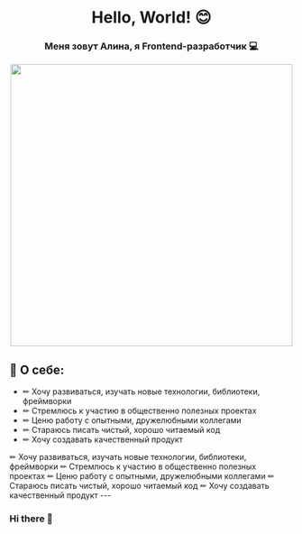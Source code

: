 <div id="header" align="center">
  <h1>Hello, World! 😊</h1>
  <h3>Меня зовут Алина, я Frontend-разработчик 💻</h3>
  <img src="https://media.giphy.com/media/v1.Y2lkPTc5MGI3NjExMjJ1ajBieWp6MTF1OGU0OWR0aWY3cThuY292ZjdvaGttN3Exc3I0OCZlcD12MV9pbnRlcm5hbF9naWZfYnlfaWQmY3Q9Zw/dNgK7Ws7y176U/giphy.gif" width="500" /> 
</div>

## 👩 О себе:
<ul>
  <li>
    ✏ Хочу развиваться, изучать новые технологии, библиотеки, фреймворки
  </li>
  <li>
    ✏ Стремлюсь к участию в общественно полезных проектах
  </li>
  <li>
    ✏ Ценю работу с опытными, дружелюбными коллегами
  </li>
  <li>
    ✏ Стараюсь писать чистый, хорошо читаемый код
  </li>
  <li>
    ✏ Хочу создавать качественный продукт
  </li>
</ul>
✏ Хочу развиваться, изучать новые технологии, библиотеки, фреймворки
✏ Стремлюсь к участию в общественно полезных проектах
✏ Ценю работу с опытными, дружелюбными коллегами
✏ Стараюсь писать чистый, хорошо читаемый код
✏ Хочу создавать качественный продукт
---




### Hi there 👋

<!--
**Ms-Alina/Ms-Alina** is a ✨ _special_ ✨ repository because its `README.md` (this file) appears on your GitHub profile.

Here are some ideas to get you started:

- 🔭 I’m currently working on ...
- 🌱 I’m currently learning ...
- 👯 I’m looking to collaborate on ...
- 🤔 I’m looking for help with ...
- 💬 Ask me about ...
- 📫 How to reach me: ...
- 😄 Pronouns: ...
- ⚡ Fun fact: ...
-->
